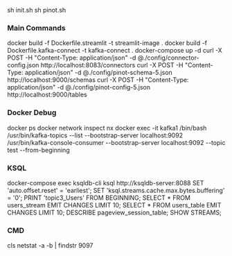 sh init.sh
sh pinot.sh

### Main Commands
docker build -f Dockerfile.streamlit -t streamlit-image .
docker build -f Dockerfile.kafka-connect -t kafka-connect .
docker-compose up -d
curl -X POST -H "Content-Type: application/json" -d @./config/connector-config.json http://localhost:8083/connectors
curl -X POST -H "Content-Type: application/json" -d @./config/pinot-schema-5.json http://localhost:9000/schemas
curl -X POST -H "Content-Type: application/json" -d @./config/pinot-config-5.json http://localhost:9000/tables

### Docker Debug
docker ps
docker network inspect nx
docker exec -it kafka1 /bin/bash
/usr/bin/kafka-topics --list --bootstrap-server localhost:9092
/usr/bin/kafka-console-consumer --bootstrap-server localhost:9092 --topic test --from-beginning

### KSQL
docker-compose exec ksqldb-cli ksql http://ksqldb-server:8088
SET 'auto.offset.reset' = 'earliest';
SET 'ksql.streams.cache.max.bytes.buffering' = '0';
PRINT 'topic3_Users' FROM BEGINNING;
SELECT * FROM users_stream EMIT CHANGES LIMIT 10;
SELECT * FROM users_table EMIT CHANGES LIMIT 10;
DESCRIBE pageview_session_table;
SHOW STREAMS;

### CMD
cls
netstat -a -b | findstr 9097